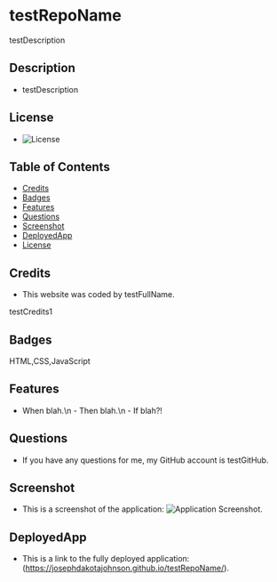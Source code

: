 # testRepoName
testDescription

## Description

 - testDescription

## License

 - ![License](https://img.shields.io/badge/License-Apache2-blue.svg)

## Table of Contents

  - [Credits](#credits)
  - [Badges](#badges)
  - [Features](#features)
  - [Questions](#questions)
  - [Screenshot](#screenshot)
  - [DeployedApp](#deployedApp)
  - [License](#license)

## Credits

 - This website was coded by testFullName.

testCredits1

## Badges

HTML,CSS,JavaScript

## Features

 - When blah.\n - Then blah.\n - If blah?!

## Questions

 - If you have any questions for me, my GitHub account is testGitHub.

## Screenshot

 - This is a screenshot of the application: ![Application Screenshot](assets/images/testScreenshot).

## DeployedApp

 - This is a link to the fully deployed application: (https://josephdakotajohnson.github.io/testRepoName/).
